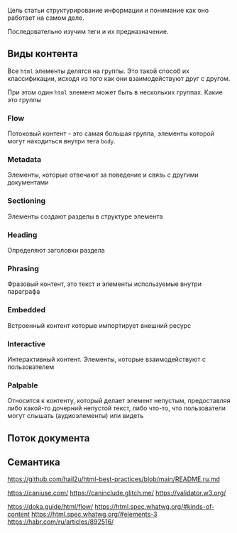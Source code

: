 

Цель статьи структурирование информации и понимание как оно работает на самом деле.

Последовательно изучим теги и их предназначение.

## Виды контента

Все `html` элементы делятся на группы. Это такой способ их классификации, исходя из того как они взаимодействуют друг с другом.

При этом один `html` элемент может быть в нескольких группах. Какие это группы

### Flow

Потоковый контент - это самая большая группа, элементы которой могут находиться внутри тега `body`.

### Metadata

Элементы, которые отвечают за поведение и связь с другими документами

### Sectioning

Элементы создают разделы в структуре элемента

### Heading

Определяют заголовки раздела

### Phrasing

Фразовый контент, это текст и элементы используемые внутри параграфа

### Embedded

Встроенный контент которые импортирует внешний ресурс 

### Interactive

Интерактивный контент. Элементы, которые взаимодействуют с пользователем

### Palpable

Относится к контенту, который делает элемент непустым, предоставляя либо какой-то дочерний непустой текст, либо что-то, что пользователи могут слышать (аудиоэлементы) или видеть



## Поток документа

## Семантика



https://github.com/hail2u/html-best-practices/blob/main/README.ru.md

https://caniuse.com/
https://caninclude.glitch.me/
https://validator.w3.org/

https://doka.guide/html/flow/
https://html.spec.whatwg.org/#kinds-of-content
https://html.spec.whatwg.org/#elements-3
https://habr.com/ru/articles/892516/
